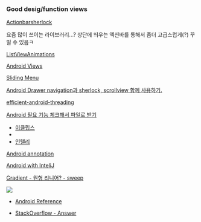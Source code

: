 ### Good desig/function views

[Actionbarsherlock](http://actionbarsherlock.com/index.html)

요즘 많이 쓰이는 라이브러리...? 상단에 띄우는 엑션바를 통해서 좀더 고급스럽게(?) 꾸밀 수 있음ㅋ


[ListViewAnimations](https://github.com/nhaarman/ListViewAnimations)

[Android Views](http://www.androidviews.net/)

[Sliding Menu](https://github.com/jfeinstein10/SlidingMenu)

[Android Drawer navigation과 sherlock, scrollview 함께 사용하기.](http://blog.moltak.net/2013/05/android-drawer-navigation-sherlock.html)

[efficient-android-threading](http://www.slideshare.net/fullscreen/andersgoransson/efficient-android-threading)

[Android 필요 기능 체크해서 파일로 받기](http://androidkickstartr.com/)

 - [이클립스](https://github.com/excilys/androidannotations/wiki/FirstActivity)
 - 
 - [인텔리](https://groups.google.com/forum/?fromgroups#!topic/androidannotations/PnAWuSQHkhg)

[Android annotation](https://github.com/excilys/androidannotations/wiki/FirstActivity)

[Android with InteliJ](http://goo.gl/4u15G)

[Gradient - 원형 리니어? - sweep](http://www.tipssoft.com/bulletin/board.php?bo_table=FAQ&wr_id=1099)

![](http://i.stack.imgur.com/A12vr.png)

 - [Android Reference](http://developer.android.com/reference/android/graphics/SweepGradient.html)
 
 - [StackOverflow - Answer](http://stackoverflow.com/questions/2836098/how-to-fill-a-path-in-android-with-a-linear-gradient)
